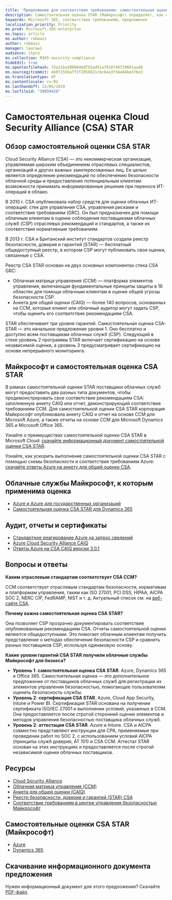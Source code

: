 ```yaml
---
title: 'Предложение для соответствия требованиям: самостоятельная оценка Cloud Security Alliance (CSA) STAR'
description: Самостоятельная оценка STAR (Майкрософт) определяет, как облачные службы выполняют требования Cloud Security Alliance.
keywords: Microsoft 365, соответствие требованиям, предложения
localization_priority: Priority
ms.prod: Microsoft-365-enterprise
ms.topic: article
ms.author: robmazz
author: robmazz
manager: laurawi
audience: itpro
ms.collection: M365-security-compliance
hideEdit: true
ms.openlocfilehash: 73a21ba3089646df55ad51a7918749f29691aad8
ms.sourcegitcommit: eb0f255baff1f2856621cbc64a3f34a04be37be3
ms.translationtype: HT
ms.contentlocale: ru-RU
ms.lasthandoff: 12/05/2019
ms.locfileid: "39859429"
---
```

# <a name="cloud-security-alliance-csa-star-self-assessment"></a>Самостоятельная оценка Cloud Security Alliance (CSA) STAR

## <a name="csa-star-self-assessment-overview"></a>Обзор самостоятельной оценки CSA STAR

Cloud Security Alliance (CSA) — это некоммерческая организация, управляемая широким объединением отраслевых специалистов, организаций и других важных заинтересованных лиц. Ее целью является определение рекомендаций по обеспечению безопасности облачной среды и предоставление потенциальным клиентам возможности принимать информированные решения при переносе ИТ-операций в облако.  
  
В 2010 г. CSA опубликовала набор средств для оценки облачных ИТ-операций: стек для управления CSA, управления рисками и соответствия требованиям (GRC). Он был предназначен для помощи облачным клиентам в оценке соблюдения поставщиками облачных служб (CSP) отраслевых рекомендаций и стандартов, а также их соответствия нормативным требованиям.  
  
В 2013 г. CSA и Британский институт стандартов создали реестр безопасности, доверия и гарантий (STAR) — бесплатный общедоступный реестр, в котором CSP могут публиковать свои оценки, связанные с CSA.  
  
Реестр CSA STAR основан на двух основных компонентах стека CSA GRC:

- Облачная матрица управления (CCM) — платформа элементов управления, включающая фундаментальные принципы защиты в 16 областях для помощи облачным клиентам в оценке общей угрозы безопасности CSP.
- Анкета для общей оценки (CAIQ) — более 140 вопросов, основанных на CCM, которые клиент или облачный аудитор могут задать CSP, чтобы оценить его соответствие рекомендациям CSA.

STAR обеспечивает три уровня гарантий. Самостоятельная оценка CSA-STAR — это начальное предложение уровня 1. Оно бесплатно и доступно всем поставщикам облачных служб (CSP). Следующий в стеке уровень 2 программы STAR включает сертификацию на основе независимой оценки, а уровень 3 предусматривает сертификацию на основе непрерывного мониторинга.

## <a name="microsoft-and-csa-star-self-assessment"></a>Майкрософт и самостоятельная оценка CSA STAR

В рамках самостоятельной оценки STAR поставщики облачных служб могут предоставить два разных типа документов, чтобы продемонстрировать свое соответствие рекомендациям CSA: заполненную анкету CAIQ или отчет, демонстрирующий соответствие требованиям CCM. Для самостоятельной оценки CSA STAR корпорация Майкрософт опубликовала анкету CAIQ и отчет на основе CCM для Microsoft Azure, а также отчеты на основе CCM для Microsoft Dynamics 365 и Microsoft Office 365.  
  
Узнайте о преимуществах самостоятельной оценки CSA STAR в Microsoft Cloud: [скачайте информационный документ самостоятельной оценки CSA STAR](https://aka.ms/csastar-selfassessment-backgrounder).

Узнайте, как ускорить выполнение самостоятельной оценки CSA STAR с помощью схемы безопасности и соответствия требованиям Azure: [скачайте ответы Azure на анкету для общей оценки CSA](https://gallery.technet.microsoft.com/Azure-Responses-to-CSA-46034a11).

## <a name="microsoft-in-scope-cloud-services"></a>Облачные службы Майкрософт, к которым применима оценка

- [Azure и Azure для государственных организаций](https://gallery.technet.microsoft.com/Overview-of-Azure-c1be3942)
- [Самостоятельная оценка CSA STAR для Dynamics 365](https://cloudsecurityalliance.org/star/registry/microsoft/)

## <a name="audits-reports-and-certificates"></a>Аудит, отчеты и сертификаты

- [Стандартное реагирование Azure на запрос сведений](https://servicetrust.microsoft.com/ViewPage/TrustDocuments?command=Download&downloadType=Document&downloadId=f7ca8423-1bc5-4be0-bff8-b6056f87c134&docTab=6d000410-c9e9-11e7-9a91-892aae8839ad_FAQ%20and%20White%20Papers)
- [Azure Cloud Security Alliance CAIQ](https://servicetrust.microsoft.com/ViewPage/TrustDocumentsV3?command=Download&downloadType=Document&downloadId=a966a424-ecfd-4de2-9739-b08aee2d3ca0&tab=7f51cb60-3d6c-11e9-b2af-7bb9f5d2d913&docTab=7f51cb60-3d6c-11e9-b2af-7bb9f5d2d913_Compliance_Guides)
- [Ответы Azure на CSA CAIQ версии 3.0.1](https://gallery.technet.microsoft.com/Azure-Responses-to-CSA-46034a11)

## <a name="frequently-asked-questions"></a>Вопросы и ответы

**Каким отраслевым стандартам соответствует CSA CCM?**

CCM соответствует отраслевым стандартам безопасности, нормативам и платформам управления, таким как ISO 27001, PCI DSS, HIPAA, AICPA SOC 2, NERC CIP, FedRAMP, NIST и т. д. Актуальный список см. на [веб-сайте CSA](https://cloudsecurityalliance.org/).

**Почему важна самостоятельная оценка CSA STAR?**

Она позволяет CSP прозрачно документировать соответствие опубликованным рекомендациям CSA. Отчеты самостоятельной оценки являются общедоступными. Это помогает облачным клиентам получить представление о методах обеспечения безопасности CSP и сравнить разных поставщиков CSP, используя одинаковую основу.

**Какие уровни гарантий CSA STAR получили облачные службы Майкрософт для бизнеса?**

- **Уровень 1**: **самостоятельная оценка CSA STAR**. Azure, Dynamics 365 и Office 365. Самостоятельная оценка — это дополнительное предложение от поставщиков облачных служб для регистрации их элементов управления безопасностью, помогающее пользователям оценить безопасность службы.
- **Уровень 2**: **сертификация CSA STAR**. Azure, Cloud App Security, Intune и Power BI. Сертификация STAR основана на получении сертификата ISO/IEC 27001 и выполнении условий, указанных в CCM. Она предоставляется после строгой сторонней оценки элементов и методов управления безопасностью поставщика облачных служб.
- **Уровень 2**: **аттестация CSA STAR**. Azure и Intune. CSA и AICPA совместно представляют инструкции для CPA, применяемые при проведении работ по SOC 2, с использованием условий AICPA (принципы служб доверия, AT 101) и CSA CCM. Аттестат STAR основан на этих инструкциях и предоставляется после строгой независимой оценки облачных поставщиков.

## <a name="resources"></a>Ресурсы

- [Cloud Security Alliance](https://cloudsecurityalliance.org/)
- [Облачная матрица управления (CCM)](https://cloudsecurityalliance.org/group/cloud-controls-matrix/)
- [Анкета для общей оценки (CAIQ)](https://cloudsecurityalliance.org/group/consensus-assessments/)
- [Реестр безопасности, доверия и гарантий (STAR) CSA](https://cloudsecurityalliance.org/star/)
- [Соответствие требованиям в центре управления безопасностью Майкрософт](https://www.microsoft.com/trust-center/compliance/compliance-overview)

## <a name="microsoft-csa-star-self-assessments"></a>Самостоятельные оценки CSA STAR (Майкрософт)

- [Azure](https://aka.ms/Azure_STAR)
- [Dynamics 365](https://aka.ms/DynamicsCRM_Online_STAR)

## <a name="download-the-offering-backgrounder"></a>Скачивание информационного документа предложения

Нужен информационный документ для этого предложения? Скачайте [PDF-файл](https://download.microsoft.com/download/7/C/E/7CE08DFE-86D6-4690-9455-5123DA0A7C09/CSA-STAR-SelfAssessment-Compliance.pdf).

